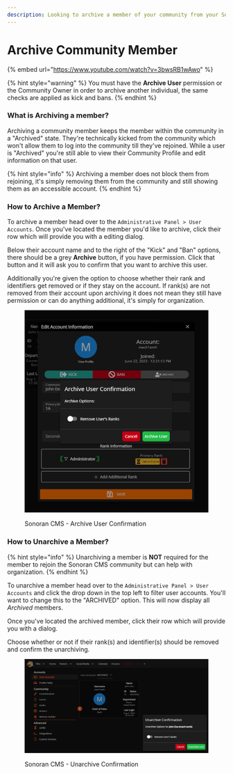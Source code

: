 ```yaml
---
description: Looking to archive a member of your community from your Sonoran CMS?
---
```


# Archive Community Member

{% embed url="https://www.youtube.com/watch?v=3bwsRB1wAwo" %}

{% hint style="warning" %}
You must have the **Archive User** permission or the Community Owner in order to archive another individual, the same checks are applied as kick and bans.
{% endhint %}

### What is Archiving a member?

Archiving a community member keeps the member within the community in a "Archived" state. They're technically kicked from the community which won't allow them to log into the community till they've rejoined. While a user is "Archived" you're still able to view their Community Profile and edit information on that user.

{% hint style="info" %}
Archiving a member does not block them from rejoining, it's simply removing them from the community and still showing them as an accessible account.
{% endhint %}

### How to Archive a Member?

To archive a member head over to the `Administrative Panel > User Accounts`. Once you've located the member you'd like to archive, click their row which will provide you with a editing dialog.

Below their account name and to the right of the "Kick" and "Ban" options, there should be a grey **Archive** button, if you have permission. Click that button and it will ask you to confirm that you want to archive this user.

Additionally you're given the option to choose whether their rank and identifiers get removed or if they stay on the account. If rank(s) are not removed from their account upon archiving it does not mean they still have permission or can do anything additional, it's simply for organization.

<figure><img src="../../.gitbook/assets/CMS_ArchiveUser.png" alt=""><figcaption><p>Sonoran CMS -  Archive User Confirmation</p></figcaption></figure>

### How to Unarchive a Member?

{% hint style="info" %}
Unarchiving a member is **NOT** required for the member to rejoin the Sonoran CMS community but can help with organization.
{% endhint %}

To unarchive a member head over to the `Administrative Panel > User Accounts` and click the drop down in the top left to filter user accounts. You'll want to change this to the "ARCHIVED" option. This will now display all _Archived_ members.

Once you've located the archived member, click their row which will provide you with a dialog.&#x20;

Choose whether or not if their rank(s) and identifier(s) should be removed and confirm the unarchiving.

<figure><img src="../../.gitbook/assets/CMS_UnarchiveConfirmation.png" alt=""><figcaption><p>Sonoran CMS - Unarchive Confirmation</p></figcaption></figure>

